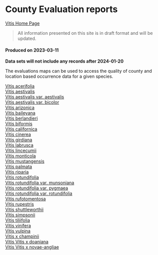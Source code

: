 
# County Evaluation reports 

[Vitis Home Page](https://geospatialcentroid.github.io/vitis/home)

> All information presented on this site is in draft format and will be updated.

#### Produced on 2023-03-11

**Data sets will not include any records after  2024-01-20**

The evaluations maps can be used to access the quality of county and location based occurrence data for a given species. 

<a href="https://geospatialcentroid.github.io/vitis/Vitis acerifolia_Evaluation2.html"  target="_blank">  Vitis acerifolia</a>  
<a href="https://geospatialcentroid.github.io/vitis/Vitis aestivalis_Evaluation2.html"  target="_blank">  Vitis aestivalis</a>  
<a href="https://geospatialcentroid.github.io/vitis/Vitis aestivalis var. aestivalis_Evaluation2.html"  target="_blank">  Vitis aestivalis var. aestivalis</a>  
<a href="https://geospatialcentroid.github.io/vitis/Vitis aestivalis var. bicolor_Evaluation2.html"  target="_blank">  Vitis aestivalis var. bicolor</a>  
<a href="https://geospatialcentroid.github.io/vitis/Vitis arizonica_Evaluation2.html"  target="_blank">  Vitis arizonica</a>  
<a href="https://geospatialcentroid.github.io/vitis/Vitis baileyana_Evaluation2.html"  target="_blank">  Vitis baileyana</a>  
<a href="https://geospatialcentroid.github.io/vitis/Vitis berlandieri_Evaluation2.html"  target="_blank">  Vitis berlandieri</a>  
<a href="https://geospatialcentroid.github.io/vitis/Vitis biformis_Evaluation2.html"  target="_blank">  Vitis biformis</a>  
<a href="https://geospatialcentroid.github.io/vitis/Vitis californica_Evaluation2.html"  target="_blank">  Vitis californica</a>  
<a href="https://geospatialcentroid.github.io/vitis/Vitis cinerea_Evaluation2.html"  target="_blank">  Vitis cinerea</a>  
<a href="https://geospatialcentroid.github.io/vitis/Vitis girdiana_Evaluation2.html"  target="_blank">  Vitis girdiana</a>  
<a href="https://geospatialcentroid.github.io/vitis/Vitis labrusca_Evaluation2.html"  target="_blank">  Vitis labrusca</a>  
<a href="https://geospatialcentroid.github.io/vitis/Vitis lincecumii_Evaluation2.html"  target="_blank">  Vitis lincecumii</a>  
<a href="https://geospatialcentroid.github.io/vitis/Vitis monticola_Evaluation2.html"  target="_blank">  Vitis monticola</a>  
<a href="https://geospatialcentroid.github.io/vitis/Vitis mustangensis_Evaluation2.html"  target="_blank">  Vitis mustangensis</a>  
<a href="https://geospatialcentroid.github.io/vitis/Vitis palmata_Evaluation2.html"  target="_blank">  Vitis palmata</a>  
<a href="https://geospatialcentroid.github.io/vitis/Vitis riparia_Evaluation2.html"  target="_blank">  Vitis riparia</a>  
<a href="https://geospatialcentroid.github.io/vitis/Vitis rotundifolia_Evaluation2.html"  target="_blank">  Vitis rotundifolia</a>  
<a href="https://geospatialcentroid.github.io/vitis/Vitis rotundifolia var. munsoniana_Evaluation2.html"  target="_blank">  Vitis rotundifolia var. munsoniana</a>  
<a href="https://geospatialcentroid.github.io/vitis/Vitis rotundifolia var. pygmaea_Evaluation2.html"  target="_blank">  Vitis rotundifolia var. pygmaea</a>  
<a href="https://geospatialcentroid.github.io/vitis/Vitis rotundifolia var. rotundifolia_Evaluation2.html"  target="_blank">  Vitis rotundifolia var. rotundifolia</a>     
<a href="https://geospatialcentroid.github.io/vitis/Vitis rufotomentosa_Evaluation2.html"  target="_blank">  Vitis rufotomentosa</a>  
<a href="https://geospatialcentroid.github.io/vitis/Vitis rupestris_Evaluation2.html"  target="_blank">  Vitis rupestris</a>  
<a href="https://geospatialcentroid.github.io/vitis/Vitis shuttleworthii_Evaluation2.html"  target="_blank">  Vitis shuttleworthii</a>  
<a href="https://geospatialcentroid.github.io/vitis/Vitis simpsoniia_Evaluation2.html"  target="_blank">  Vitis simpsonii</a>  
<a href="https://geospatialcentroid.github.io/vitis/Vitis tiliifolia_Evaluation2.html"  target="_blank">  Vitis tiliifolia</a>  
<a href="https://geospatialcentroid.github.io/vitis/Vitis vinifera_Evaluation2.html"  target="_blank">  Vitis vinifera</a>  
<a href="https://geospatialcentroid.github.io/vitis/Vitis vulpina_Evaluation2.html"  target="_blank">  Vitis vulpina</a>  
<a href="https://geospatialcentroid.github.io/vitis/Vitis x champinii_Evaluation2.html"  target="_blank">  Vitis x champinii</a>  
<a href="https://geospatialcentroid.github.io/vitis/Vitis x doaniana_Evaluation2.html"  target="_blank">  Vitis Vitis x doaniana</a>  
<a href="https://geospatialcentroid.github.io/vitis/Vitis x novae-angliae_Evaluation2.html"  target="_blank">  Vitis Vitis x novae-angliae</a>  

  
    
  

